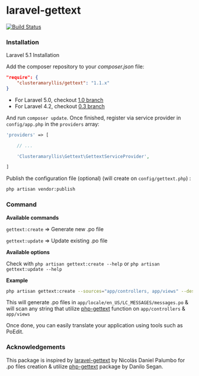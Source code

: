 # laravel-gettext

[![Build Status](https://travis-ci.org/clusteramaryllis/laravel-gettext.svg?branch=1.0)](https://travis-ci.org/clusteramaryllis/laravel-gettext)

### Installation

Laravel 5.1 Installation

Add the composer repository to your *composer.json* file:

```json
"require": {
    "clusteramaryllis/gettext": "1.1.x"
}
```

* For Laravel 5.0, checkout [1.0 branch](https://github.com/clusteramaryllis/laravel-gettext/tree/1.0)
* For Laravel 4.2, checkout [0.3 branch](https://github.com/clusteramaryllis/laravel-gettext/tree/0.3)

And run `composer update`. Once finished, register via service provider in `config/app.php` in the `providers` array:

```php
'providers' => [

    // ...

    'Clusteramaryllis\Gettext\GettextServiceProvider',

]
```

Publish the configuration file (optional) (will create on `config/gettext.php`) :

```bash
php artisan vendor:publish
```

### Command

**Available commands**

`gettext:create` => Generate new .po file

`gettext:update` => Update existing .po file

**Available options**

Check with `php artisan gettext:create --help` or `php artisan gettext:update --help`

**Example**

```bash
php artisan gettext:create --sources="app/controllers, app/views" --destination="app/locale" --locale="en_US" 
```

This will generate .po files in `app/locale/en_US/LC_MESSAGES/messages.po` & will scan any string that utilize [php-gettext](http://php.net/manual/en/ref.gettext.php) function on `app/controllers` & `app/views`

Once done, you can easily translate your application using tools such as PoEdit.

### Acknowledgements

This package is inspired by [laravel-gettext](https://github.com/xinax/laravel-gettext/) by Nicolás Daniel Palumbo for .po files creation & utilize [php-gettext](https://launchpad.net/php-gettext/) package by Danilo Segan.
